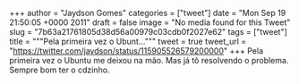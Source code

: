 
+++
author = "Jaydson Gomes"
categories = ["tweet"]
date = "Mon Sep 19 21:50:05 +0000 2011"
draft = false
image = "No media found for this Tweet"
slug = "7b63a21761805d38d56a00979c03cdb0f2027e62"
tags = ["tweet"]
title = """Pela primeira vez o Ubunt..."""
tweet = true
tweet_url = "https://twitter.com/jaydson/status/115905526579200000"
+++
Pela primeira vez o Ubuntu me deixou na mão. Mas já tô resolvendo o problema. Sempre bom ter o cdzinho.
